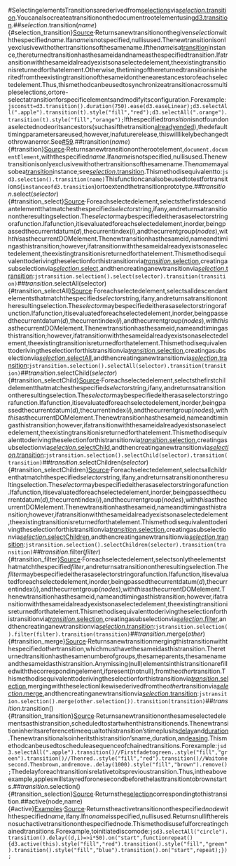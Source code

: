 #SelectingelementsTransitionsarederivedfrom[selections](../d3-selection.md)via[*selection*.transition](#selection_transition).Youcanalsocreateatransitiononthedocumentrootelementusing[d3.transition](#transition).##*selection*.transition(*name*){#selection_transition}[Source](https://github.com/d3/d3-transition/blob/main/src/selection/transition.js)·Returnsanewtransitiononthegiven*selection*withthespecified*name*.Ifa*name*isnotspecified,nullisused.Thenewtransitionisonlyexclusivewithothertransitionsofthesamename.Ifthe*name*isa[transition](#transition)instance,thereturnedtransitionhasthesameidandnameasthespecifiedtransition.Ifatransitionwiththesameidalreadyexistsonaselectedelement,theexistingtransitionisreturnedforthatelement.Otherwise,thetimingofthereturnedtransitionisinheritedfromtheexistingtransitionofthesameidonthenearestancestorofeachselectedelement.Thus,thismethodcanbeusedtosynchronizeatransitionacrossmultipleselections,ortore-selectatransitionforspecificelementsandmodifyitsconfiguration.Forexample:```jsconstt=d3.transition().duration(750).ease(d3.easeLinear);d3.selectAll(".apple").transition(t).style("fill","red");d3.selectAll(".orange").transition(t).style("fill","orange");```Ifthespecified*transition*isnotfoundonaselectednodeoritsancestors(suchasifthetransition[alreadyended](./control-flow.md#the-life-of-a-transition)),thedefaulttimingparametersareused;however,inafuturerelease,thiswilllikelybechangedtothrowanerror.See[#59](https://github.com/d3/d3-transition/issues/59).##transition(*name*){#transition}[Source](https://github.com/d3/d3-transition/blob/main/src/transition/index.js)·Returnsanewtransitionontherootelement,`document.documentElement`,withthespecified*name*.Ifa*name*isnotspecified,nullisused.Thenewtransitionisonlyexclusivewithothertransitionsofthesamename.The*name*mayalsobea[transition](#transition)instance;see[*selection*.transition](#selection_transition).Thismethodisequivalentto:```jsd3.selection().transition(name)```Thisfunctioncanalsobeusedtotestfortransitions(`instanceofd3.transition`)ortoextendthetransitionprototype.##*transition*.select(*selector*){#transition_select}[Source](https://github.com/d3/d3-transition/blob/main/src/transition/select.js)·Foreachselectedelement,selectsthefirstdescendantelementthatmatchesthespecified*selector*string,ifany,andreturnsatransitionontheresultingselection.The*selector*maybespecifiedeitherasaselectorstringorafunction.Ifafunction,itisevaluatedforeachselectedelement,inorder,beingpassedthecurrentdatum(*d*),thecurrentindex(*i*),andthecurrentgroup(*nodes*),with*this*asthecurrentDOMelement.Thenewtransitionhasthesameid,nameandtimingasthistransition;however,ifatransitionwiththesameidalreadyexistsonaselectedelement,theexistingtransitionisreturnedforthatelement.Thismethodisequivalenttoderivingtheselectionforthistransitionvia[*transition*.selection](#transition_selection),creatingasubselectionvia[*selection*.select](../d3-selection/selecting.md#selection_select),andthencreatinganewtransitionvia[*selection*.transition](#selection_transition):```jstransition.selection().select(selector).transition(transition)```##*transition*.selectAll(selector){#transition_selectAll}[Source](https://github.com/d3/d3-transition/blob/main/src/transition/selectAll.js)·Foreachselectedelement,selectsalldescendantelementsthatmatchthespecified*selector*string,ifany,andreturnsatransitionontheresultingselection.The*selector*maybespecifiedeitherasaselectorstringorafunction.Ifafunction,itisevaluatedforeachselectedelement,inorder,beingpassedthecurrentdatum(*d*),thecurrentindex(*i*),andthecurrentgroup(*nodes*),with*this*asthecurrentDOMelement.Thenewtransitionhasthesameid,nameandtimingasthistransition;however,ifatransitionwiththesameidalreadyexistsonaselectedelement,theexistingtransitionisreturnedforthatelement.Thismethodisequivalenttoderivingtheselectionforthistransitionvia[*transition*.selection](#transition_selection),creatingasubselectionvia[*selection*.selectAll](../d3-selection/selecting.md#selection_selectAll),andthencreatinganewtransitionvia[*selection*.transition](#selection_transition):```jstransition.selection().selectAll(selector).transition(transition)```##*transition*.selectChild(*selector*){#transition_selectChild}[Source](https://github.com/d3/d3-transition/blob/main/src/transition/select.js)·Foreachselectedelement,selectsthefirstchildelementthatmatchesthespecified*selector*string,ifany,andreturnsatransitionontheresultingselection.The*selector*maybespecifiedeitherasaselectorstringorafunction.Ifafunction,itisevaluatedforeachselectedelement,inorder,beingpassedthecurrentdatum(*d*),thecurrentindex(*i*),andthecurrentgroup(*nodes*),with*this*asthecurrentDOMelement.Thenewtransitionhasthesameid,nameandtimingasthistransition;however,ifatransitionwiththesameidalreadyexistsonaselectedelement,theexistingtransitionisreturnedforthatelement.Thismethodisequivalenttoderivingtheselectionforthistransitionvia[*transition*.selection](#transition_selection),creatingasubselectionvia[*selection*.selectChild](../d3-selection/selecting.md#selection_selectChild),andthencreatinganewtransitionvia[*selection*.transition](#selection_transition):```jstransition.selection().selectChild(selector).transition(transition)```##*transition*.selectChildren(*selector*){#transition_selectChildren}[Source](https://github.com/d3/d3-transition/blob/main/src/transition/selectAll.js)·Foreachselectedelement,selectsallchildrenthatmatchthespecified*selector*string,ifany,andreturnsatransitionontheresultingselection.The*selector*maybespecifiedeitherasaselectorstringorafunction.Ifafunction,itisevaluatedforeachselectedelement,inorder,beingpassedthecurrentdatum(*d*),thecurrentindex(*i*),andthecurrentgroup(*nodes*),with*this*asthecurrentDOMelement.Thenewtransitionhasthesameid,nameandtimingasthistransition;however,ifatransitionwiththesameidalreadyexistsonaselectedelement,theexistingtransitionisreturnedforthatelement.Thismethodisequivalenttoderivingtheselectionforthistransitionvia[*transition*.selection](#transition_selection),creatingasubselectionvia[*selection*.selectChildren](../d3-selection/selecting.md#selection_selectChildren),andthencreatinganewtransitionvia[*selection*.transition](#selection_transition):```jstransition.selection().selectChildren(selector).transition(transition)```##*transition*.filter(*filter*){#transition_filter}[Source](https://github.com/d3/d3-transition/blob/main/src/transition/filter.js)·Foreachselectedelement,selectsonlytheelementsthatmatchthespecified*filter*,andreturnsatransitionontheresultingselection.The*filter*maybespecifiedeitherasaselectorstringorafunction.Ifafunction,itisevaluatedforeachselectedelement,inorder,beingpassedthecurrentdatum(*d*),thecurrentindex(*i*),andthecurrentgroup(*nodes*),with*this*asthecurrentDOMelement.Thenewtransitionhasthesameid,nameandtimingasthistransition;however,ifatransitionwiththesameidalreadyexistsonaselectedelement,theexistingtransitionisreturnedforthatelement.Thismethodisequivalenttoderivingtheselectionforthistransitionvia[*transition*.selection](#transition_selection),creatingasubselectionvia[*selection*.filter](../d3-selection/selecting.md#selection_filter),andthencreatinganewtransitionvia[*selection*.transition](#selection_transition):```jstransition.selection().filter(filter).transition(transition)```##*transition*.merge(*other*){#transition_merge}[Source](https://github.com/d3/d3-transition/blob/main/src/transition/merge.js)·Returnsanewtransitionmergingthistransitionwiththespecified*other*transition,whichmusthavethesameidasthistransition.Thereturnedtransitionhasthesamenumberofgroups,thesameparents,thesamenameandthesameidasthistransition.Anymissing(null)elementsinthistransitionarefilledwiththecorrespondingelement,ifpresent(notnull),fromthe*other*transition.Thismethodisequivalenttoderivingtheselectionforthistransitionvia[*transition*.selection](#transition_selection),mergingwiththeselectionlikewisederivedfromthe*other*transitionvia[*selection*.merge](../d3-selection/joining.md#selection_merge),andthencreatinganewtransitionvia[*selection*.transition](#selection_transition):```jstransition.selection().merge(other.selection()).transition(transition)```##*transition*.transition(){#transition_transition}[Source](https://github.com/d3/d3-transition/blob/main/src/transition/transition.js)·Returnsanewtransitiononthesameselectedelementsasthistransition,scheduledtostartwhenthistransitionends.Thenewtransitioninheritsareferencetimeequaltothistransition’stimeplusits[delay](./timing.md#transition_delay)and[duration](./timing.md#transition_duration).Thenewtransitionalsoinheritsthistransition’sname,duration,and[easing](./timing.md#transition_ease).Thismethodcanbeusedtoscheduleasequenceofchainedtransitions.Forexample:```jsd3.selectAll(".apple").transition()//Firstfadetogreen..style("fill","green").transition()//Thenred..style("fill","red").transition()//Waitonesecond.Thenbrown,andremove..delay(1000).style("fill","brown").remove();```Thedelayforeachtransitionisrelativetoitsprevioustransition.Thus,intheaboveexample,appleswillstayredforonesecondbeforethelasttransitiontobrownstarts.##*transition*.selection(){#transition_selection}[Source](https://github.com/d3/d3-transition/blob/main/src/transition/selection.js)·Returnsthe[selection](../d3-selection/selecting.md#selection)correspondingtothistransition.##active(node,name){#active}[Examples](https://observablehq.com/@d3/chained-transitions)·[Source](https://github.com/d3/d3-transition/blob/main/src/active.js)·Returnstheactivetransitiononthespecified*node*withthespecified*name*,ifany.Ifno*name*isspecified,nullisused.Returnsnullifthereisnosuchactivetransitiononthespecifiednode.Thismethodisusefulforcreatingchainedtransitions.Forexample,toinitiatediscomode:```jsd3.selectAll("circle").transition().delay((d,i)=>i*50).on("start",functionrepeat(){d3.active(this).style("fill","red").transition().style("fill","green").transition().style("fill","blue").transition().on("start",repeat);});```